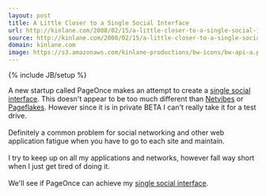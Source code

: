 ```yaml
---
layout: post
title: A Little Closer to a Single Social Interface
url: http://kinlane.com/2008/02/15/a-little-closer-to-a-single-social-interface/
source: http://kinlane.com/2008/02/15/a-little-closer-to-a-single-social-interface/
domain: kinlane.com
image: https://s3.amazonaws.com/kinlane-productions/bw-icons/bw-api-a.png
---
```

{% include JB/setup %}

<p>
     A new startup called PageOnce makes an attempt to create a <a href="http://www.kinlane.com/2007/11/social-networks-email-and-more.html">single social interface</a>. This doesn't appear to be too much different than <a href="http://www.netvibes.com">Netvibes</a> or <a href="http://www.pageflakes.com">Pageflakes</a>. However since it is in private BETA I can't really take it for a test drive.
     <br />
     <br />
     Definitely a common problem for social networking and other web application fatigue when you have to go to each site and maintain.
     <br />
     <br />
     I try to keep up on all my applications and networks, however fall way short when I just get tired of doing it.
     <br />
     <br />
     We'll see if PageOnce can achieve my <a href="http://www.kinlane.com/2007/11/social-networks-email-and-more.html">single social interface</a>.
</p>